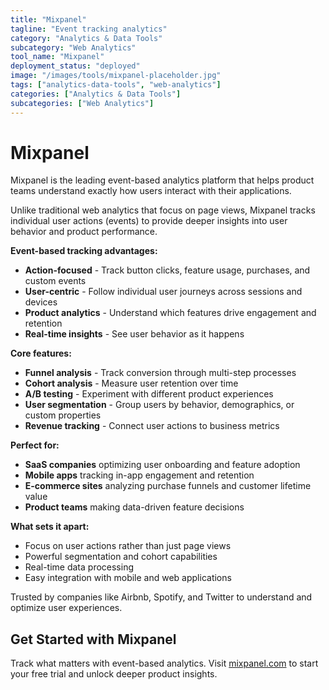 ```yaml
---
title: "Mixpanel"
tagline: "Event tracking analytics"
category: "Analytics & Data Tools"
subcategory: "Web Analytics"
tool_name: "Mixpanel"
deployment_status: "deployed"
image: "/images/tools/mixpanel-placeholder.jpg"
tags: ["analytics-data-tools", "web-analytics"]
categories: ["Analytics & Data Tools"]
subcategories: ["Web Analytics"]
---
```


# Mixpanel

Mixpanel is the leading event-based analytics platform that helps product teams understand exactly how users interact with their applications.

Unlike traditional web analytics that focus on page views, Mixpanel tracks individual user actions (events) to provide deeper insights into user behavior and product performance.

**Event-based tracking advantages:**
- **Action-focused** - Track button clicks, feature usage, purchases, and custom events
- **User-centric** - Follow individual user journeys across sessions and devices
- **Product analytics** - Understand which features drive engagement and retention
- **Real-time insights** - See user behavior as it happens

**Core features:**
- **Funnel analysis** - Track conversion through multi-step processes
- **Cohort analysis** - Measure user retention over time
- **A/B testing** - Experiment with different product experiences
- **User segmentation** - Group users by behavior, demographics, or custom properties
- **Revenue tracking** - Connect user actions to business metrics

**Perfect for:**
- **SaaS companies** optimizing user onboarding and feature adoption
- **Mobile apps** tracking in-app engagement and retention
- **E-commerce sites** analyzing purchase funnels and customer lifetime value
- **Product teams** making data-driven feature decisions

**What sets it apart:**
- Focus on user actions rather than just page views
- Powerful segmentation and cohort capabilities
- Real-time data processing
- Easy integration with mobile and web applications

Trusted by companies like Airbnb, Spotify, and Twitter to understand and optimize user experiences.

## Get Started with Mixpanel

Track what matters with event-based analytics. Visit [mixpanel.com](https://mixpanel.com) to start your free trial and unlock deeper product insights.
